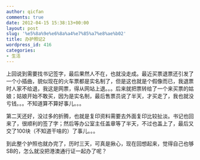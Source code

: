 ```yaml
---
author: qicfan
comments: true
date: 2012-04-15 15:38:13+00:00
layout: post
slug: '%e5%8a%9e%e6%8a%a4%e7%85%a7%e8%ae%b02'
title: 办护照记2
wordpress_id: 416
categories:
- 生活
---
```


上回说到需要找书记签字，最后果然人不在，也就没走成。最近买票退票还引发了一个小插曲，貌似现在的火车票都是实名制了，但是这也就是个假像而已，我退票时人家不给退，我这是网票，得从网站上退。。。后来就把票转给了一个来买票的姑娘；姑娘开始不敢买，因为是实名制，最后售票员说了半天，才买走了，我也就没亏钱。。。不知道算不算好事儿。。。

第二天还好，没过多的折腾，也就是复印资料需要去外面复印比较扯淡。书记也回来了，很顺利的签了字；然后等办公室主任盖章等了半天，不过也盖上了，最后又交了100块（不知道干啥的）了事儿。。。

到此整个护照也就办完了，历时三天，可真是揪心，现在回想起来，觉得自己也够SB的，怎么就没把港澳通行证一起办了呢？
